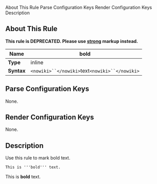  About This Rule Parse Configuration Keys Render Configuration Keys Description
##  About This Rule

**This rule is DEPRECATED.  Please use [**strong**](RuleStrong) markup instead.**

 | **Name**   | bold                                                 | 
 | --------   | ----                                                 | 
 | **Type**   | inline                                               | 
 | **Syntax** | `<nowiki>``</nowiki>`text`<nowiki>``</nowiki>` | 

##  Parse Configuration Keys

None.

##  Render Configuration Keys

None.

##  Description

Use this rule to mark bold text.

	
	
	This is '''bold''' text.

This is **bold** text.

